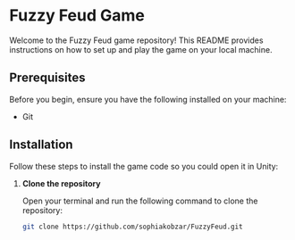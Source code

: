 # Fuzzy Feud Game

Welcome to the Fuzzy Feud game repository! This README provides instructions on how to set up and play the game on your local machine.

## Prerequisites

Before you begin, ensure you have the following installed on your machine:

- Git

## Installation

Follow these steps to install the game code so you could open it in Unity:

1. **Clone the repository**

   Open your terminal and run the following command to clone the repository:

   ```bash
   git clone https://github.com/sophiakobzar/FuzzyFeud.git
